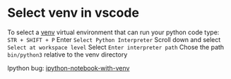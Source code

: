 # Select venv in vscode

To select a [venv](../../code/technologies/venv.md) virtual environment that can run your python code type:
```STR + SHIFT + P```
Enter
```Select Python Interpreter```
Scroll down and select 
`Select at workspace level`
Select
`Enter interpreter path`
Chose the path `bin/python3` relative to the venv directory


Ipython bug:
[ipython-notebook-with-venv](../../code/bugs/ipython-notebook-with-venv.md)